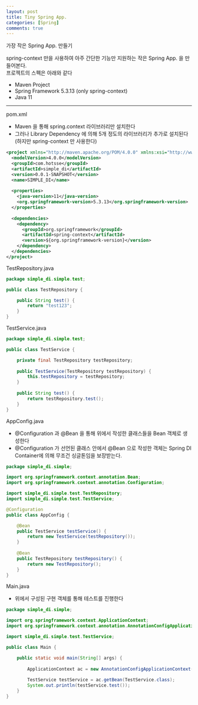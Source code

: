 ```yaml
---
layout: post
title: Tiny Spring App.
categories: [Spring]
comments: true
---
```


가장 작은 Spring App. 만들기

spring-context 만을 사용하여 아주 간단한 기능만 지원하는 작은 Spring App. 을 만들어본다.  
프로젝트의 스펙은 아래와 같다
- Maven Project
- Spring Framework 5.3.13 (only spring-context)
- Java 11

------------

pom.xml
- Maven 을 통해 spring.context 라이브러리만 설치한다
- 그러나 Library Dependency 에 의해 5개 정도의 라이브러리가 추가로 설치된다 (하지만 spring-context 만 사용한다)

``` xml
<project xmlns="http://maven.apache.org/POM/4.0.0" xmlns:xsi="http://www.w3.org/2001/XMLSchema-instance" xsi:schemaLocation="http://maven.apache.org/POM/4.0.0 https://maven.apache.org/xsd/maven-4.0.0.xsd">
  <modelVersion>4.0.0</modelVersion>
  <groupId>com.hotsse</groupId>
  <artifactId>simple_di</artifactId>
  <version>0.0.1-SNAPSHOT</version>
  <name>SIMPLE_DI</name>
  
  <properties>
    <java-version>11</java-version>
    <org.springframework-version>5.3.13</org.springframework-version>
  </properties>
  
  <dependencies>
    <dependency>
      <groupId>org.springframework</groupId>
      <artifactId>spring-context</artifactId>
      <version>${org.springframework-version}</version>
    </dependency>    
  </dependencies>
</project>
```

TestRepository.java

``` java
package simple_di.simple.test;

public class TestRepository {

	public String test() {
		return "test123";
	}
}
```

TestService.java

``` java
package simple_di.simple.test;

public class TestService {

	private final TestRepository testRepository;
	
	public TestService(TestRepository testRepository) {
		this.testRepository = testRepository;
	}
	
	public String test() {
		return testRepository.test();
	}
}
```

AppConfig.java
- @Configuration 과 @Bean 을 통해 위에서 작성한 클래스들을 Bean 객체로 생성한다
- @Configuration 가 선언된 클래스 안에서 @Bean 으로 작성한 객체는 Spring DI Container에 의해 무조건 싱글톤임을 보장받는다.

``` java
package simple_di.simple;

import org.springframework.context.annotation.Bean;
import org.springframework.context.annotation.Configuration;

import simple_di.simple.test.TestRepository;
import simple_di.simple.test.TestService;

@Configuration
public class AppConfig {

	@Bean
	public TestService testService() {
		return new TestService(testRepository());
	}
	
	@Bean
	public TestRepository testRepository() {
		return new TestRepository();
	}
}
```

Main.java
- 위에서 구성된 구현 객체를 통해 테스트를 진행한다

``` java
package simple_di.simple;

import org.springframework.context.ApplicationContext;
import org.springframework.context.annotation.AnnotationConfigApplicationContext;

import simple_di.simple.test.TestService;

public class Main {

	public static void main(String[] args) {
		
		ApplicationContext ac = new AnnotationConfigApplicationContext(AppConfig.class);
		
		TestService testService = ac.getBean(TestService.class);
		System.out.println(testService.test());
	}
}
```
